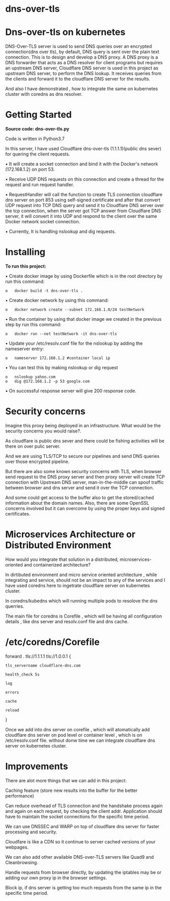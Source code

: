 # dns-over-tls
**Dns-over-tls on kubernetes**
====================================
DNS-Over-TLS server is used to send DNS queries over an encrypted connection(dns over tls), by default, DNS query is sent over the plain text connection. This is to design and develop a DNS proxy. A DNS proxy is a DNS forwarder that acts as a DNS resolver for client programs but requires an upstream DNS server, Cloudflare DNS server is used in this project as upstream DNS server, to perform the DNS lookup. It receives queries from the clients and forward it to the cloudflare DNS server for the results.

And also I have demonstrated , how to integrate the same on kubernetes cluster with coredns as dns resolver.

**Getting Started**
====================================
**Source code: dns-over-tls.py**

Code is written in Python3.7

In this server, I have used Cloudflare dns-over-tls (1.1.1.1)(public dns sever) for quering the client requests.

•	It will create a socket connection and bind it with the Docker's network (172.168.1.2) on port 53.

•	Receive UDP DNS requests on this connection and create a thread for the request and run request handler.

•	RequestHandler will call the function to create TLS connection cloudflare dns server on port 853 using self-signed certificate and after that convert UDP request into TCP DNS query and send it to Cloudflare DNS server over the tcp connection, when the server got TCP answer from Cloudflare DNS server, it will convert it into UDP and respond to the client over the same Docker network socket connection.

•	Currently, It is handling nslookup and dig requests.

**Installing**
======================================================================
**To run this project:**

•	Create docker image by using Dockerfile which is in the root directory by run this command:

    o	docker build -t dns-over-tls .
    
•	Create docker network by using this command:

    o	docker network create --subnet 172.168.1.0/24 testNetwork
    
•	Run the container by using that docker image we created in the previous step by run this command:

    o	docker run --net testNetwork -it dns-over-tls
    
•	Update your /etc/resolv.conf file for the nslookup by adding the nameserver entry:

    o	nameserver 172.168.1.2 #container local ip
    
•	You can test this by making nslookup or dig request

    o	nslookup yahoo.com
    o	dig @172.168.1.2 -p 53 google.com
    
•	On successful response server will give 200 response code.


**Security concerns**
======================================================
Imagine this proxy being deployed in an infrastructure. What would be the security
concerns you would raise?.

As cloudflare is public dns sever and there could be fishing activities will be there on over pulic server.

And we are using TLS/TCP to secure our pipelines and send DNS queries over those encrypted pipeline.

But there are also some known security concerns with TLS, when browser send request to the DNS proxy server and then proxy server will create TCP connection with Upstream DNS server, man-in-the-middle can spoof traffic between browser and dns server and send it over the TCP connection.

And some could get access to the buffer also to get the stored/cached information about the domain names. Also, there are some OpenSSL concerns involved but it can overcome by using the proper keys and signed certificates.


**Microservices Architecture or Distributed Environment**
===============================================================
How would you integrate that solution in a distributed, microservices-oriented and
containerized architecture?

In dirtibuted environment and micro service oriented architecture , while integrating and service, should not be an impact to any of the services and I have used coredns here to ingetrate cloudflare server on kubernetes cluster.

In coredns/kubedns which will running multiple pods to resolove the dns querries.

The main file for coredns is Corefile , which will be having all configuration details , like dns server and resolv.conf file and dns cache.

###
# /etc/coredns/Corefile


forward . tls://1.1.1.1 tls://1.0.0.1 {

    tls_servername cloudflare-dns.com
    
    health_check 5s
    
    log
    
    errors
    
    cache
    
    reload
}
 
 Once we add into dns server on corefile , which will atomatically add cloudflare dns server on pod level or container level , which is on /etc/resolv.conf file.
 without donw time we can integrate cloudflare dns server on kubernetes cluster.

**Improvements**
=============================================
There are alot more things that we can add in this project:

Caching feature (store new results into the buffer for the better performance)

Can reduce overhead of TLS connection and the handshake process again and again on each request, by checking the client addr. Application should have to maintain the socket connections for the specific time period.

We can use DNSSEC and WARP on top of cloudflare dns server for faster processing and security.

Cloudfare is like a CDN so it continue to server cached versions of your webpages.

We can also add other available DNS-over-TLS servers like Quad9 and Cleanbrowsing.

Handle requests from browser directly, by updating the iptables may be or adding our own proxy ip in the browser settings.

Block ip, if dns server is getting too much requests from the same ip in the specific time period.
